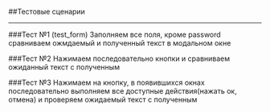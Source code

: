##Тестовые сценарии

---

###Тест №1 (test_form)
Заполняем все поля, кроме password сравниваем ожмдаемый и полученный текст в модальном окне

###Тест №2
Нажимаем последовательно кнопки и сравниваем ожиданный текст с полученным

###Тест №3
Нажимаем на кнопку, в появившихся окнах последовательно выполняем все доступные действия(нажать ок, отмена) и проверяем ожидаемый текст с полученным
